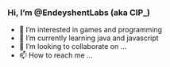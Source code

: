 ### Hi, I’m @EndeyshentLabs (aka CIP_) 
- 👀 I’m interested in games and programming
- 🌱 I’m currently learning java and javascript
- 💞️ I’m looking to collaborate on ...
- 📫 How to reach me ...

<!---
EndeyshentLabs/EndeyshentLabs is a ✨ special ✨ repository because its `README.md` (this file) appears on your GitHub profile.
You can click the Preview link to take a look at your changes.
--->
